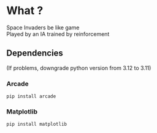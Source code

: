 # What ? 
Space Invaders be like game  
Played by an IA trained by reinforcement

## Dependencies
(If problems, downgrade python version from 3.12 to 3.11)  

### Arcade

`pip install arcade` 

### Matplotlib
`pip install matplotlib`
